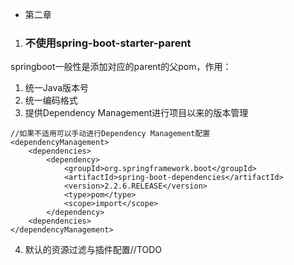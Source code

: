 - 第二章

1. ### 不使用spring-boot-starter-parent

springboot一般性是添加对应的parent的父pom，作用：

1. 统一Java版本号
2. 统一编码格式
3. 提供Dependency Management进行项目以来的版本管理

~~~
//如果不适用可以手动进行Dependency Management配置
<dependencyManagement>
    <dependencies>
        <dependency>
            <groupId>org.springframework.boot</groupId>
            <artifactId>spring-boot-dependencies</artifactId>
            <version>2.2.6.RELEASE</version>
            <type>pom</type>
            <scope>import</scope>
        </dependency>
    <dependencies>
</dependencyManagement>
~~~

4. 默认的资源过滤与插件配置//TODO
